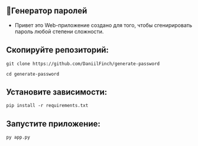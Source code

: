 ## 🔐Генератор паролей

- Привет это Web-приложение создано для того, чтобы сгенирировать пароль любой степени сложности.

Скопируйте репозиторий:
-
    git clone https://github.com/DaniilFinch/generate-password

    cd generate-password

Установите зависимости:
-
    pip install -r requirements.txt
Запустите приложение:
-
    py app.py
